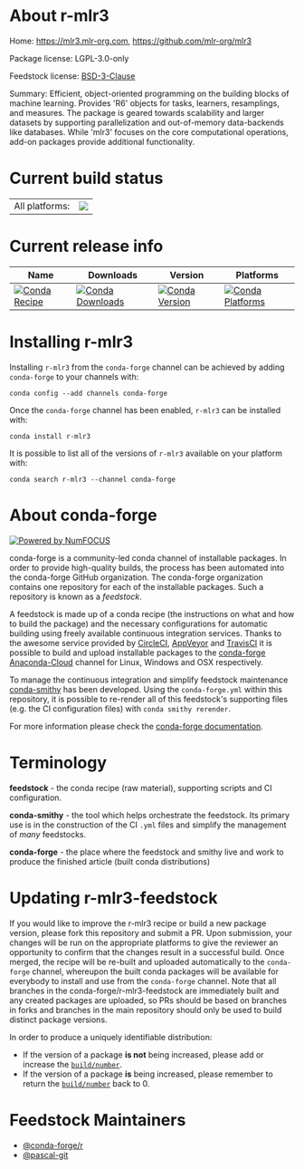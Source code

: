 About r-mlr3
============

Home: https://mlr3.mlr-org.com, https://github.com/mlr-org/mlr3

Package license: LGPL-3.0-only

Feedstock license: [BSD-3-Clause](https://github.com/conda-forge/r-mlr3-feedstock/blob/master/LICENSE.txt)

Summary: Efficient, object-oriented programming on the building blocks of machine learning. Provides 'R6' objects for tasks, learners, resamplings, and measures. The package is geared towards scalability and larger datasets by supporting parallelization and out-of-memory data-backends like databases. While 'mlr3' focuses on the core computational operations, add-on packages provide additional functionality.

Current build status
====================


<table><tr><td>All platforms:</td>
    <td>
      <a href="https://dev.azure.com/conda-forge/feedstock-builds/_build/latest?definitionId=11721&branchName=master">
        <img src="https://dev.azure.com/conda-forge/feedstock-builds/_apis/build/status/r-mlr3-feedstock?branchName=master">
      </a>
    </td>
  </tr>
</table>

Current release info
====================

| Name | Downloads | Version | Platforms |
| --- | --- | --- | --- |
| [![Conda Recipe](https://img.shields.io/badge/recipe-r--mlr3-green.svg)](https://anaconda.org/conda-forge/r-mlr3) | [![Conda Downloads](https://img.shields.io/conda/dn/conda-forge/r-mlr3.svg)](https://anaconda.org/conda-forge/r-mlr3) | [![Conda Version](https://img.shields.io/conda/vn/conda-forge/r-mlr3.svg)](https://anaconda.org/conda-forge/r-mlr3) | [![Conda Platforms](https://img.shields.io/conda/pn/conda-forge/r-mlr3.svg)](https://anaconda.org/conda-forge/r-mlr3) |

Installing r-mlr3
=================

Installing `r-mlr3` from the `conda-forge` channel can be achieved by adding `conda-forge` to your channels with:

```
conda config --add channels conda-forge
```

Once the `conda-forge` channel has been enabled, `r-mlr3` can be installed with:

```
conda install r-mlr3
```

It is possible to list all of the versions of `r-mlr3` available on your platform with:

```
conda search r-mlr3 --channel conda-forge
```


About conda-forge
=================

[![Powered by NumFOCUS](https://img.shields.io/badge/powered%20by-NumFOCUS-orange.svg?style=flat&colorA=E1523D&colorB=007D8A)](http://numfocus.org)

conda-forge is a community-led conda channel of installable packages.
In order to provide high-quality builds, the process has been automated into the
conda-forge GitHub organization. The conda-forge organization contains one repository
for each of the installable packages. Such a repository is known as a *feedstock*.

A feedstock is made up of a conda recipe (the instructions on what and how to build
the package) and the necessary configurations for automatic building using freely
available continuous integration services. Thanks to the awesome service provided by
[CircleCI](https://circleci.com/), [AppVeyor](https://www.appveyor.com/)
and [TravisCI](https://travis-ci.com/) it is possible to build and upload installable
packages to the [conda-forge](https://anaconda.org/conda-forge)
[Anaconda-Cloud](https://anaconda.org/) channel for Linux, Windows and OSX respectively.

To manage the continuous integration and simplify feedstock maintenance
[conda-smithy](https://github.com/conda-forge/conda-smithy) has been developed.
Using the ``conda-forge.yml`` within this repository, it is possible to re-render all of
this feedstock's supporting files (e.g. the CI configuration files) with ``conda smithy rerender``.

For more information please check the [conda-forge documentation](https://conda-forge.org/docs/).

Terminology
===========

**feedstock** - the conda recipe (raw material), supporting scripts and CI configuration.

**conda-smithy** - the tool which helps orchestrate the feedstock.
                   Its primary use is in the construction of the CI ``.yml`` files
                   and simplify the management of *many* feedstocks.

**conda-forge** - the place where the feedstock and smithy live and work to
                  produce the finished article (built conda distributions)


Updating r-mlr3-feedstock
=========================

If you would like to improve the r-mlr3 recipe or build a new
package version, please fork this repository and submit a PR. Upon submission,
your changes will be run on the appropriate platforms to give the reviewer an
opportunity to confirm that the changes result in a successful build. Once
merged, the recipe will be re-built and uploaded automatically to the
`conda-forge` channel, whereupon the built conda packages will be available for
everybody to install and use from the `conda-forge` channel.
Note that all branches in the conda-forge/r-mlr3-feedstock are
immediately built and any created packages are uploaded, so PRs should be based
on branches in forks and branches in the main repository should only be used to
build distinct package versions.

In order to produce a uniquely identifiable distribution:
 * If the version of a package **is not** being increased, please add or increase
   the [``build/number``](https://docs.conda.io/projects/conda-build/en/latest/resources/define-metadata.html#build-number-and-string).
 * If the version of a package **is** being increased, please remember to return
   the [``build/number``](https://docs.conda.io/projects/conda-build/en/latest/resources/define-metadata.html#build-number-and-string)
   back to 0.

Feedstock Maintainers
=====================

* [@conda-forge/r](https://github.com/conda-forge/r/)
* [@pascal-git](https://github.com/pascal-git/)

